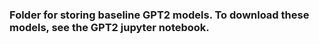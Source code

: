 ### Folder for storing baseline GPT2 models. To download these models, see the GPT2 jupyter notebook.